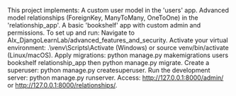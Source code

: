 This project implements:
A custom user model in the 'users' app.
Advanced model relationships (ForeignKey, ManyToMany, OneToOne) in the 'relationship_app'.
A basic 'bookshelf' app with custom admin and permissions.
To set up and run:
Navigate to Alx_DjangoLearnLab/advanced_features_and_security.
Activate your virtual environment: .\venv\Scripts\Activate (Windows) or source venv/bin/activate (Linux/macOS).
Apply migrations: python manage.py makemigrations users bookshelf relationship_app then python manage.py migrate.
Create a superuser: python manage.py createsuperuser.
Run the development server: python manage.py runserver.
Access: http://127.0.0.1:8000/admin/ or http://127.0.0.1:8000/relationships/.